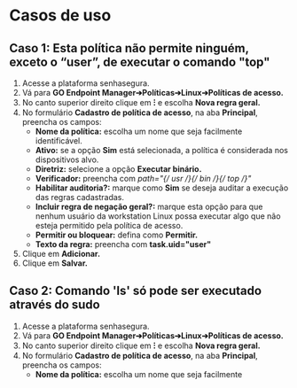 # Casos de uso

## Caso 1: Esta política não permite ninguém, exceto o “user”, de executar o comando "top"

1. Acesse a plataforma senhasegura.
2. Vá para **GO Endpoint Manager➔Políticas➔Linux➔Políticas de acesso.**
3. No canto superior direito clique em **⁝** e escolha **Nova regra geral.**
4. No formulário **Cadastro de política de acesso**, na aba **Principal**, preencha os campos:
    * **Nome da política:** escolha um nome que seja facilmente identificável.
    * **Ativo:** se a opção **Sim** está selecionada, a política é considerada nos dispositivos alvo.
    * **Diretriz:** selecione a opção **Executar binário.**
    * **Verificador:** preencha com **path="{/* usr */}{/* bin */}{/* top */}"**
    * **Habilitar auditoria?:** marque como **Sim** se deseja auditar a execução das regras cadastradas.
    * **Incluir regra de negação geral?:** marque esta opção para que nenhum usuário da workstation Linux possa executar algo que não esteja permitido pela política de acesso.
    * **Permitir ou bloquear:** defina como **Permitir.**
    * **Texto da regra:** preencha com **task.uid="user"**
5. Clique em **Adicionar.**
6. Clique em **Salvar.**

## Caso 2: Comando 'ls' só pode ser executado através do sudo

1. Acesse a plataforma senhasegura.
2. Vá para **GO Endpoint Manager➔Políticas➔Linux➔Políticas de acesso.**
3. No canto superior direito clique em **⁝** e escolha **Nova regra geral.**
4. No formulário **Cadastro de política de acesso**, na aba **Principal**, preencha os campos:
    * **Nome da política:** escolha um nome que seja facilmente identificável.
    * **Ativo:** se a opção **Sim** está selecionada, a política é considerada nos dispositivos alvo.
    * **Diretriz:** selecione a opção **Executar binário.**
    * **Verificador (caminho ou executor):** preencha com **exec="{/* usr */}{/* bin */}{/* ls */}"**
    * **Habilitar auditoria?:** marque como **Sim** se deseja auditar a execução das regras cadastradas.
    * **Incluir regra de negação geral?:** marque esta opção para que nenhum usuário da workstation Linux possa executar algo que não esteja permitido pela política de acesso.
    * **Permitir ou bloquear:** defina como **Permitir.**
    * **Texto da regra:** adicione o binário executor, **task.exe="{/* usr */}{/* bin */}{/* sudo */}"**
5. Clique em **Adicionar.**
6. Clique em **Salvar.**

## Caso 3: Impedir o usuário “john” executar o comando "df" e permitir todos os outros usuários do mesmo grupo

Esta política permitirá qualquer usuário, exceto o usuário **“john”** no **“grupo”** de executar o comando **"df"** para ver informações sobre espaço disponível nas partições do sistema.

1. Acesse a plataforma senhasegura.
2. Vá para **GO Endpoint Manager➔Políticas➔Linux➔Políticas de acesso.**
3. No canto superior direito clique em **⁝** e escolha **Nova regra geral.**
4. No formulário **Cadastro de política de acesso**, na aba **Principal**, preencha os campos:
    * **Nome da política:** escolha um nome que seja facilmente identificável.
    * **Ativo:** se a opção **Sim** está selecionada, a política é considerada nos dispositivos alvo.
    * **Diretriz:** selecione a opção **Executar binário.**
    * **Verificador (caminho ou executor):** preencha com **path="{/* usr */}{/* bin */}{/* df */}"**
    * **Habilitar auditoria?:** marque como **Sim** se deseja auditar a execução das regras cadastradas.
    * **Incluir regra de negação geral?:** deixe esta opção desmarcada para garantir que todos os usuários da workstation Linux tenham permissão para executar tudo, exceto quem for bloqueado pela regra.
    * **Permitir ou bloquear:** defina como **Bloquear.**
    * **Texto da regra:** preencha com **task.uid="john"** 
5. Clique em **Adicionar.**
    * **Permitir ou bloquear:** defina como **Permitir.**
    * **Texto da regra:** preencha com **task.gid="grupo"**
6. Clique em **Adicionar.**
7. Clique em **Salvar.**

## Caso 4: Impedir o usuário “john” ler o arquivo e permitir todos os outros usuários do mesmo grupo

Esta política permitirá qualquer usuário no **"grupo"**, exceto o usuário  **"john"** que faz parte do memso grupo, de ler o arquivo

1. Acesse a plataforma senhasegura.
2. Vá para **GO Endpoint Manager➔Políticas➔Linux➔Políticas de acesso.**
3. No canto superior direito clique em **⁝** e escolha **Nova regra geral.**
4. No formulário **Cadastro de política de acesso**, na aba **Principal**, preencha os campos:
    * **Nome da política:** escolha um nome que seja facilmente identificável.
    * **Ativo:** se a opção **Sim** está selecionada, a política é considerada nos dispositivos alvo.
    * **Diretriz:** selecione a opção **Ler arquivo.**
    * **Verificador (caminho ou executor):** preencha com **path="{/* tmp */}{/* arquivo */}"**
    * **Habilitar auditoria?:** marque como **Sim** se deseja auditar a execução das regras cadastradas.
    * **Incluir regra de negação geral?:** deixe esta opção desmarcada para garantir que todos os usuários da workstation Linux tenham permissão para executar tudo, exceto quem for bloqueado pela regra.
    * **Permitir ou bloquear:** preencha com defina como **Bloquear.**
    * **Texto da regra:** task.uid=”john”  
5. Clique em **Adicionar.**
    * **Permitir ou bloquear:** defina como **Permitir.**
    * **Texto da regra:** preencha com **task.gid="grupo"**
6. Clique em **Adicionar.**
7. Clique em **Salvar.**
